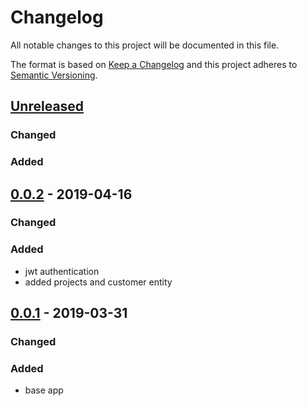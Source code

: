 # Changelog
All notable changes to this project will be documented in this file.

The format is based on [Keep a Changelog](http://keepachangelog.com/en/1.0.0/)
and this project adheres to [Semantic Versioning](http://semver.org/spec/v2.0.0.html).

## [Unreleased]

### Changed

### Added

## [0.0.2] - 2019-04-16

### Changed

### Added

- jwt authentication
- added projects and customer entity

## [0.0.1] - 2019-03-31

### Changed

### Added

- base app

[Unreleased]: https://github.com/siewert87/aaas-api/compare/v0.0.3..HEAD
[0.0.2]: https://github.com/siewert87/aaas-api/compare/v0.0.1..v0.0.2
[0.0.1]: https://github.com/siewert87/aaas-api/releases/tag/v0.0.1
